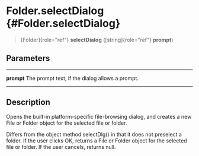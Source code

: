 Folder.selectDialog {#Folder.selectDialog}
===================

> [Folder]{role="ref"} **selectDialog** ([string]{role="ref"}
> **prompt**)

Parameters
----------

  ------------ -------------------------------------------------
  **prompt**   The prompt text, if the dialog allows a prompt.
  ------------ -------------------------------------------------

Description
-----------

Opens the built-in platform-specific file-browsing dialog, and creates a
new File or Folder object for the selected file or folder.

Differs from the object method selectDlg() in that it does not preselect
a folder. If the user clicks OK, returns a File or Folder object for the
selected file or folder. If the user cancels, returns null.
